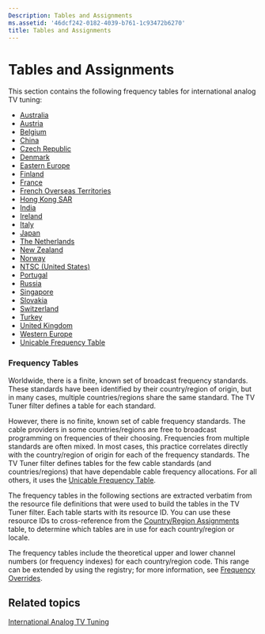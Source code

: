```yaml
---
Description: Tables and Assignments
ms.assetid: '46dcf242-0182-4039-b761-1c93472b6270'
title: Tables and Assignments
---
```


# Tables and Assignments

This section contains the following frequency tables for international analog TV tuning:

-   [Australia](australia.md)
-   [Austria](austria-channel-assignments.md)
-   [Belgium](belgium-channel-assignments.md)
-   [China](china.md)
-   [Czech Republic](czech-republic.md)
-   [Denmark](denmark-channel-assignments.md)
-   [Eastern Europe](eastern-europe.md)
-   [Finland](finland-channel-assignments.md)
-   [France](france.md)
-   [French Overseas Territories](french-overseas-territories.md)
-   [Hong Kong SAR](hong-kong-sar-channel-assignments.md)
-   [India](india-channel-assignments.md)
-   [Ireland](ireland.md)
-   [Italy](italy.md)
-   [Japan](japan.md)
-   [The Netherlands](the-netherlands-channel-assignments.md)
-   [New Zealand](new-zealand.md)
-   [Norway](norway-channel-assignments.md)
-   [NTSC (United States)](ntsc--united-states.md)
-   [Portugal](portugal-channel-assignments.md)
-   [Russia](russia-channel-assignments.md)
-   [Singapore](singapore-channel-assignments.md)
-   [Slovakia](slovakia-channel-assignments.md)
-   [Switzerland](switzerland-channel-assignments.md)
-   [Turkey](turkey-channel-assignments.md)
-   [United Kingdom](united-kingdom.md)
-   [Western Europe](western-europe.md)
-   [Unicable Frequency Table](unicable-frequency-table.md)

### Frequency Tables

Worldwide, there is a finite, known set of broadcast frequency standards. These standards have been identified by their country/region of origin, but in many cases, multiple countries/regions share the same standard. The TV Tuner filter defines a table for each standard.

However, there is no finite, known set of cable frequency standards. The cable providers in some countries/regions are free to broadcast programming on frequencies of their choosing. Frequencies from multiple standards are often mixed. In most cases, this practice correlates directly with the country/region of origin for each of the frequency standards. The TV Tuner filter defines tables for the few cable standards (and countries/regions) that have dependable cable frequency allocations. For all others, it uses the [Unicable Frequency Table](unicable-frequency-table.md).

The frequency tables in the following sections are extracted verbatim from the resource file definitions that were used to build the tables in the TV Tuner filter. Each table starts with its resource ID. You can use these resource IDs to cross-reference from the [Country/Region Assignments](country-region-assignments.md) table, to determine which tables are in use for each country/region or locale.

The frequency tables include the theoretical upper and lower channel numbers (or frequency indexes) for each country/region code. This range can be extended by using the registry; for more information, see [Frequency Overrides](frequency-overrides.md).

## Related topics

<dl> <dt>

[International Analog TV Tuning](international-analog-tv-tuning.md)
</dt> </dl>

 

 



